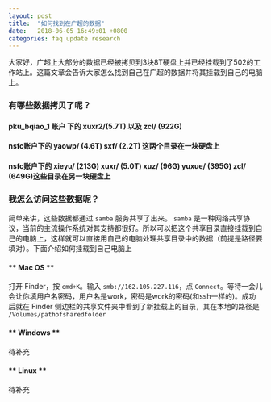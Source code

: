 ```yaml
---
layout: post
title:  "如何找到在广超的数据"
date:   2018-06-05 16:49:01 +0800
categories: faq update research
---
```


大家好，广超上大部分的数据已经被拷贝到3块8T硬盘上并已经挂载到了502的工作站上。这篇文章会告诉大家怎么找到自己在广超的数据并将其挂载到自己的电脑上。

### **有哪些数据拷贝了呢？**
#### pku_bqiao_1 账户 下的 xuxr2/(5.7T) 以及 zcl/ (922G)
#### nsfc账户下的 yaowp/ (4.6T) sxf/ (2.2T) 这两个目录在一块硬盘上
#### nsfc账户下的 xieyu/ (213G) xuxr/ (5.0T) xuz/ (96G) yuxue/ (395G) zcl/ (649G)这些目录在另一块硬盘上

### **我怎么访问这些数据呢？**

简单来讲，这些数据都通过 `samba` 服务共享了出来。 `samba` 是一种网络共享协议，当前的主流操作系统对其支持都很好。所以可以把这个共享目录直接挂载到自己的电脑上，这样就可以直接用自己的电脑处理共享目录中的数据（前提是路径要填对）。下面介绍如何挂载到自己电脑上

#### ** Mac OS **

打开 Finder，按 `cmd+K`。输入 `smb://162.105.227.116`，点 `Connect`。等待一会儿会让你填用户名密码，用户名是work，密码是work的密码(和ssh一样的)。成功后就在 Finder 侧边栏的共享文件夹中看到了新挂载上的目录，其在本地的路径是 `/Volumes/pathofsharedfolder`  

#### ** Windows **

待补充

#### ** Linux **

待补充

